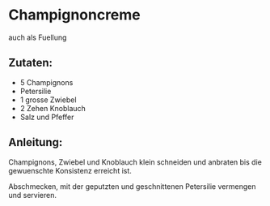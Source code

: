 Champignoncreme
===
auch als Fuellung

Zutaten:
---
- 5  Champignons
-   Petersilie
- 1 grosse Zwiebel
- 2 Zehen Knoblauch
-   Salz und Pfeffer

Anleitung:
---
Champignons, Zwiebel und Knoblauch klein schneiden und anbraten bis die gewuenschte Konsistenz erreicht ist.

Abschmecken, mit der geputzten und geschnittenen Petersilie vermengen und servieren.